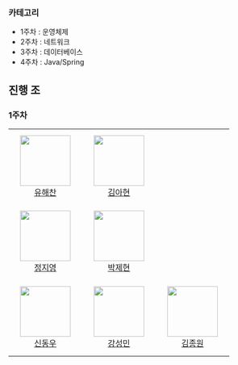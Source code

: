 ### 카테고리
- 1주차 : 운영체제
- 2주차 : 네트워크
- 3주차 : 데이터베이스
- 4주차 : Java/Spring

## 진행 조
### 1주차
<table>
    <tr height="150px">
        <td align="center" width="130px">
            <a href="https://github.com/kwYoohae"><img height="100px" width="100px" src="https://avatars.githubusercontent.com/u/74089271?v=4"/></a>
            <br/>
            <a href="https://github.com/kwYoohae">유해찬</a>
        </td>
        <td align="center" width="130px">
            <a href="https://github.com/kimahhh"><img height="100px" width="100px" src="https://avatars.githubusercontent.com/u/74655780?v=4/"></a>
            <br/>
            <a href="https://github.com/kimahhh">김아현</a>
        </td>
    </tr>
    <tr height="150px">
        <td align="center" width="130px">
            <a href="https://github.com/jjy0709"><img height="100px" width="100px" src="https://avatars.githubusercontent.com/u/48046928?v=4/"></a>
            <br/>
            <a href="https://github.com/jjy0709">정지영</a>
        </td>
        <td align="center" width="130px">
            <a href="https://github.com/ijehyunpark"><img height="100px" width="100px" src="https://avatars.githubusercontent.com/u/43169027?v=4/"></a>
            <br/>
            <a href="https://github.com/ijehyunpark">박제현</a>
        </td>
    </tr>
    <tr height="150px">
        <td align="center" width="130px">
            <a href="https://github.com/socra167"><img height="100px" width="100px" src="https://avatars.githubusercontent.com/u/58596222?v=4"/></a>
            <br/>
            <a href="https://github.com/socra167">신동우</a>
        </td>
        <td align="center" width="130px">
            <a href="https://github.com/ddingmin"><img height="100px" width="100px" src="https://avatars.githubusercontent.com/u/91249216?v=4"/></a>
            <br/>
            <a href="https://github.com/ddingmin">강성민</a>
        </td>
        <td align="center" width="130px">
            <a href="https://github.com/tank3a"><img height="100px" width="100px" src="https://avatars.githubusercontent.com/u/43626362?v=4/"></a>
            <br/>
            <a href="https://github.com/tank3a">김종원</a>
        </td>
    </tr>
</table>
